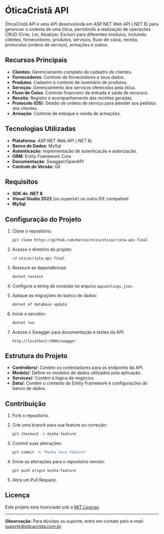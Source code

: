 # ÓticaCristã API

ÓticaCristã API é uma API desenvolvida em ASP.NET Web API (.NET 8) para gerenciar o sistema de uma ótica, 
permitindo a realização de operações CRUD (Criar, Ler, Atualizar, Excluir) para diferentes módulos, 
incluindo clientes, fornecedores, produtos, serviços, fluxo de caixa, receita, protocolos (ordens de serviço), 
armações e outros.

## Recursos Principais

- **Clientes**: Gerenciamento completo de cadastro de clientes.
- **Fornecedores**: Controle de fornecedores e seus dados.
- **Produtos**: Cadastro e controle de inventário de produtos.
- **Serviços**: Gerenciamento dos serviços oferecidos pela ótica.
- **Fluxo de Caixa**: Controle financeiro da entrada e saída de recursos.
- **Receita**: Registro e acompanhamento das receitas geradas.
- **Protocolo (OS)**: Gestão de ordens de serviço para atender aos pedidos dos clientes.
- **Armação**: Controle de estoque e venda de armações.

## Tecnologias Utilizadas

- **Plataforma**: ASP.NET Web API (.NET 8)
- **Banco de Dados**: MySql
- **Autenticação**: Implementação de autenticação e autorização.
- **ORM**: Entity Framework Core
- **Documentação**: Swagger/OpenAPI
- **Controle de Versão**: Git

## Requisitos

- **SDK do .NET 8**
- **Visual Studio 2022** (ou superior) ou outra IDE compatível
- **MySql**

## Configuração do Projeto

1. Clone o repositório:

   ```bash
   git clone https://github.com/marcosreiss/oticacrista-api-final
   ```

2. Acesse o diretório do projeto:

   ```bash
   cd oticacrista-api-final
   ```

3. Restaure as dependências:

   ```bash
   dotnet restore
   ```

4. Configure a string de conexão no arquivo `appsettings.json`.

5. Aplique as migrações do banco de dados:

   ```bash
   dotnet ef database update
   ```

6. Inicie o servidor:

   ```bash
   dotnet run
   ```

7. Acesse o Swagger para documentação e testes da API:

   ```
   http://localhost:5000/swagger
   ```

## Estrutura do Projeto

- **Controllers/**: Contém os controladores para os endpoints da API.
- **Models/**: Define os modelos de dados utilizados pela aplicação.
- **Services/**: Contém a lógica de negócios.
- **Data/**: Contém o contexto do Entity Framework e configurações do banco de dados.

## Contribuição

1. Fork o repositório.
2. Crie uma branch para sua feature ou correção:

   ```bash
   git checkout -b minha-feature
   ```

3. Commit suas alterações:

   ```bash
   git commit -m "Minha nova feature"
   ```

4. Envie as alterações para o repositório remoto:

   ```bash
   git push origin minha-feature
   ```

5. Abra um Pull Request.

## Licença

Este projeto está licenciado sob a [MIT License](LICENSE).

---

**Observação**: Para dúvidas ou suporte, entre em contato pelo e-mail: suporte@oticacrista.com.br.

